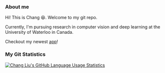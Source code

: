 ### About me
Hi! This is Chang :laughing:. Welcome to my git repo. 

Currently, I'm pursuing research in computer vision and deep learning at the University of Waterloo in Canada.

Checkout my newest [app](https://deepnash.streamlit.app/)!

### My Git Statistics
<!-- [![Top Langs](https://github-readme-stats.vercel.app/api?username=hellochang&theme=rose_pine&show_icons=true)](https://github.com/hellochang) -->

[![Chang Liu's GitHub Language Usage Statistics](https://github-readme-stats.vercel.app/api/top-langs?username=hellochang&hide=html,scss,stylus,blade,jupyter%20notebook,css,shell,batchfile,dockerfile,typescript&theme=rose_pine&show_icons=true)](https://github.com/hellochang)
